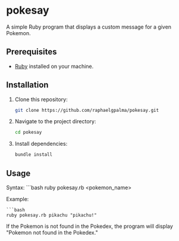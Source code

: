 # pokesay

A simple Ruby program that displays a custom message for a given Pokemon.

## Prerequisites

- [Ruby](https://www.ruby-lang.org/en/documentation/installation/) installed on your machine.

## Installation

1. Clone this repository:

   ```bash
   git clone https://github.com/raphaelgpalma/pokesay.git

2. Navigate to the project directory:

    ```bash
    cd pokesay

3. Install dependencies:

    ```bash
    bundle install

## Usage

Syntax:
    ```bash
    ruby pokesay.rb <pokemon_name> <message>

Example:

    ```bash
    ruby pokesay.rb pikachu "pikachu!"

If the Pokemon is not found in the Pokedex, 
the program will display "Pokemon not found in the Pokedex."


